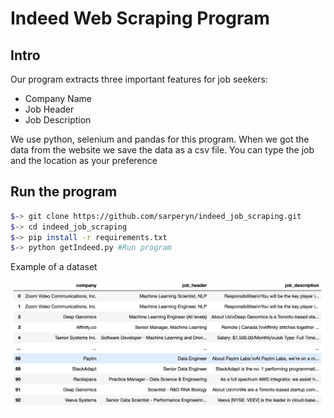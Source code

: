 # Indeed Web Scraping Program

Intro
----
Our program extracts three important features for job seekers: 

- Company Name
- Job Header
- Job Description

We use python, selenium and pandas for this program.
When we got the data from the website we save the data as a csv file.
You can type the job and the location as your preference


Run the program
---

```bash
$-> git clone https://github.com/sarperyn/indeed_job_scraping.git
$-> cd indeed_job_scraping
$-> pip install -r requirements.txt
$-> python getIndeed.py #Run program
```
Example of a dataset

![alt text](image/sample.png)


